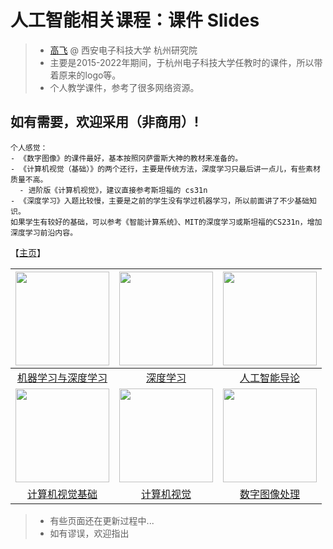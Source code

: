 # 人工智能相关课程：课件 Slides

> - [高飞](http://aiart.live) @ 西安电子科技大学 杭州研究院
> - 主要是2015-2022年期间，于杭州电子科技大学任教时的课件，所以带着原来的logo等。
> - 个人教学课件，参考了很多网络资源。

## 如有需要，欢迎采用（非商用）!

``` 
个人感觉：
- 《数字图像》的课件最好，基本按照冈萨雷斯大神的教材来准备的。
- 《计算机视觉（基础）》的两个还行，主要是传统方法，深度学习只最后讲一点儿，有些素材质量不高。
  - 进阶版《计算机视觉》，建议直接参考斯坦福的 cs31n
- 《深度学习》入题比较慢，主要是之前的学生没有学过机器学习，所以前面讲了不少基础知识。
如果学生有较好的基础，可以参考《智能计算系统》、MIT的深度学习或斯坦福的CS231n，增加深度学习前沿内容。
```

【[主页](https://aiart.live/courses/)】

| <img title="" src="/imgs/mldl.jpg" alt="" height="150"> | <img title="" src="/imgs/dl.jpg" alt="" height="150"> | <img title="" src="/imgs/ai.jpg" alt="" height="150">  |
|:--------------------------------------------------------------:|:------------------------------------------------------------:|:-------------------------------------------------------------:|
| [机器学习与深度学习](mldl.md)  | [深度学习](dl.md)  | [人工智能导论](i2ai.md)   |
| <img title="" src="/imgs/cvf.jpg" alt="" height="150">  | <img title="" src="/imgs/cv.jpg" alt="" height="150"> | <img title="" src="/imgs/dip.jpg" alt="" height="150"> |
| [计算机视觉基础](cvf.md)   | [计算机视觉](cv.md)   | [数字图像处理](dip.md)  |

> - 有些页面还在更新过程中...
> - 如有谬误，欢迎指出
